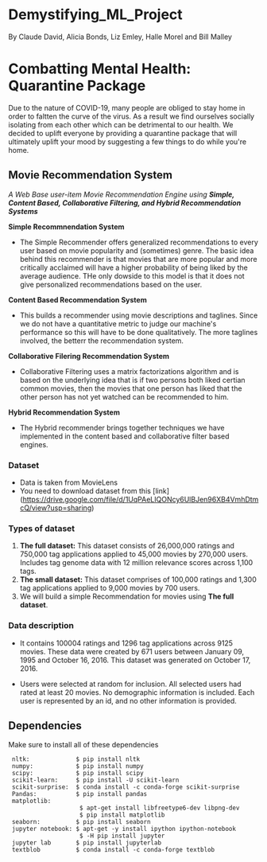 # Demystifying_ML_Project
By Claude David, Alicia Bonds, Liz Emley, Halle Morel and Bill Malley

# Combatting Mental Health: Quarantine Package
Due to the nature of COVID-19, many people are obliged to stay home in order to faltten the curve of the virus. As a result we find ourselves socially isolating from each other which can be detrimental to our health. We decided to uplift everyone by providing a quarantine package that will ultimately uplift your mood by suggesting a few things to do while you're home. 

## Movie Recommendation System
_A Web Base user-item Movie Recommendation Engine using_ _**Simple, Content Based, Collaborative Filtering, and Hybrid Recommendation Systems**_

__Simple Recommnendation System__
* The Simple Recommender offers generalized recommendations to every user based on movie popularity and (sometimes) genre.
The basic idea behind this recommender is that movies that are more popular and more critically acclaimed will have a higher probability of being liked by the average audience. THe only dowside to this model is that it does not give personalized recommendations based on the user.

__Content Based Recommendation System__
* This builds a recommender using movie descriptions and taglines. Since we do not have a quantitative metric to judge our machine's performance so this will have to be done qualitatively. The more taglines involved, the betterr the recommendation system. 

__Collaborative Filering Recommendation System__
* Collaborative Filtering uses a matrix factorizations algorithm and is based on the underlying idea that is if two persons both liked certian common movies, then the movies that one person has liked that the other person has not yet watched can be recommended to him. 

__Hybrid Recommendation System__
* The Hybrid recommender brings together techniques we have implemented in the content based and collaborative filter based engines.


### Dataset 

* Data is taken from MovieLens
* You need to download dataset from this [link] (https://drive.google.com/file/d/1UqPAeLIQONcy6UlBJen96XB4VmhDtmcQ/view?usp=sharing)

### Types of dataset

1. **The full dataset:** This dataset consists of 26,000,000 ratings and 750,000 tag applications applied to 45,000 movies by 270,000 users. Includes tag genome data with 12 million relevance scores across 1,100 tags.
2. **The small dataset:** This dataset comprises of 100,000 ratings and 1,300 tag applications applied to 9,000 movies by 700 users.
3. We will build a simple Recommendation for movies using **The full dataset**.


### Data description
* It contains 100004 ratings and 1296 tag applications across 9125 movies. These data were created by 671 users between January 09, 1995 and October 16, 2016. This dataset was generated on October 17, 2016.

* Users were selected at random for inclusion. All selected users had rated at least 20 movies. No demographic information is included. Each user is represented by an id, and no other information is provided.

## Dependencies
Make sure to install all of these dependencies
```
 nltk:             $ pip install nltk
 numpy:            $ pip install numpy
 scipy:            $ pip install scipy
 scikit-learn:     $ pip install -U scikit-learn
 scikit-surprise:  $ conda install -c conda-forge scikit-surprise
 Pandas:           $ pip install pandas
 matplotlib: 
                    $ apt-get install libfreetype6-dev libpng-dev
                    $ pip install matplotlib 
 seaborn:          $ pip install seaborn
 jupyter notebook: $ apt-get -y install ipython ipython-notebook
                    $ -H pip install jupyter
 jupyter lab       $ pip install jupyterlab
 textblob          $ conda install -c conda-forge textblob 
```
